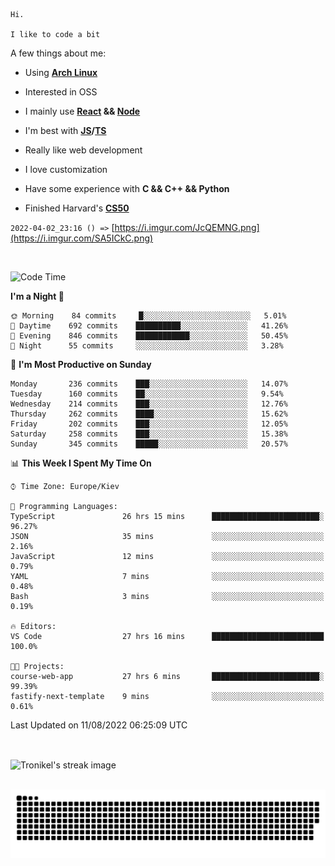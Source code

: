 ```
Hi.

I like to code a bit
```

A few things about me:

-   Using **[Arch Linux](https://archlinux.org/)**

-   Interested in OSS

-   I mainly use **[React](https://reactjs.org/) && [Node](https://nodejs.org/en/)**

-   I'm best with **[JS](https://www.javascript.com/)/[TS](https://www.typescriptlang.org/)**

-   Really like web development

-   I love customization

-   Have some experience with **C && C++ && Python**

-   Finished Harvard's **[CS50](https://cs50.harvard.edu)**

`2022-04-02_23:16 () =>` [https://i.imgur.com/JcQEMNG.png](https://i.imgur.com/SA5ICkC.png)

<br>

<!--START_SECTION:waka-->
![Code Time](http://img.shields.io/badge/Code%20Time-0%20secs-blue)

**I'm a Night 🦉** 

```text
🌞 Morning    84 commits     █░░░░░░░░░░░░░░░░░░░░░░░░   5.01% 
🌆 Daytime    692 commits    ██████████░░░░░░░░░░░░░░░   41.26% 
🌃 Evening    846 commits    ████████████░░░░░░░░░░░░░   50.45% 
🌙 Night      55 commits     ░░░░░░░░░░░░░░░░░░░░░░░░░   3.28%

```
📅 **I'm Most Productive on Sunday** 

```text
Monday       236 commits    ███░░░░░░░░░░░░░░░░░░░░░░   14.07% 
Tuesday      160 commits    ██░░░░░░░░░░░░░░░░░░░░░░░   9.54% 
Wednesday    214 commits    ███░░░░░░░░░░░░░░░░░░░░░░   12.76% 
Thursday     262 commits    ████░░░░░░░░░░░░░░░░░░░░░   15.62% 
Friday       202 commits    ███░░░░░░░░░░░░░░░░░░░░░░   12.05% 
Saturday     258 commits    ███░░░░░░░░░░░░░░░░░░░░░░   15.38% 
Sunday       345 commits    █████░░░░░░░░░░░░░░░░░░░░   20.57%

```


📊 **This Week I Spent My Time On** 

```text
⌚︎ Time Zone: Europe/Kiev

💬 Programming Languages: 
TypeScript               26 hrs 15 mins      ████████████████████████░   96.27% 
JSON                     35 mins             ░░░░░░░░░░░░░░░░░░░░░░░░░   2.16% 
JavaScript               12 mins             ░░░░░░░░░░░░░░░░░░░░░░░░░   0.79% 
YAML                     7 mins              ░░░░░░░░░░░░░░░░░░░░░░░░░   0.48% 
Bash                     3 mins              ░░░░░░░░░░░░░░░░░░░░░░░░░   0.19%

🔥 Editors: 
VS Code                  27 hrs 16 mins      █████████████████████████   100.0%

🐱‍💻 Projects: 
course-web-app           27 hrs 6 mins       ████████████████████████░   99.39% 
fastify-next-template    9 mins              ░░░░░░░░░░░░░░░░░░░░░░░░░   0.61%

```


 Last Updated on 11/08/2022 06:25:09 UTC
<!--END_SECTION:waka-->

<br>

<p><img align="center" src="https://github-readme-streak-stats.herokuapp.com/?user=Tronikelis&theme=dark" alt="Tronikel's streak image" /></p>

<br>

<img title="" src="https://raw.githubusercontent.com/Tronikelis/Tronikelis/output/github-contribution-grid-snake.svg" alt="very cool snake thingey" data-align="left">
